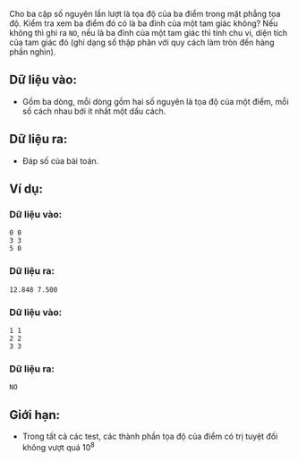 Cho ba cặp số nguyên lần lượt là tọa độ của ba điểm trong mặt phẳng tọa độ. Kiểm tra xem ba điểm đó có là ba đỉnh của một tam giác không? Nếu không thì ghi ra `NO`, nếu là ba đỉnh của một tam giác thì tính chu vi, diện tích của tam giác đó (ghi dạng số thập phân với quy cách làm tròn đến hàng phần nghìn).

## Dữ liệu vào:
- Gồm ba dòng, mỗi dòng gồm hai số nguyên là tọa độ của một điểm, mỗi số cách nhau bới ít nhất một dấu cách.

## Dữ liệu ra:
- Đáp số của bài toán.

## Ví dụ:
### Dữ liệu vào:
```
0 0
3 3
5 0
```
### Dữ liệu ra:
```
12.848 7.500
```

### Dữ liệu vào:
```
1 1
2 2
3 3
```

### Dữ liệu ra:
```
NO
```
## Giới hạn:
- Trong tất cả các test, các thành phần tọa độ của điểm có trị tuyệt đối không vượt quá $10^8$ 